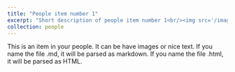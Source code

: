 ```yaml
---
title: "People item number 1"
excerpt: "Short description of people item number 1<br/><img src='/images/500x300.png'>"
collection: people
---
```


This is an item in your people. It can be have images or nice text. If you name the file .md, it will be parsed as markdown. If you name the file .html, it will be parsed as HTML. 

